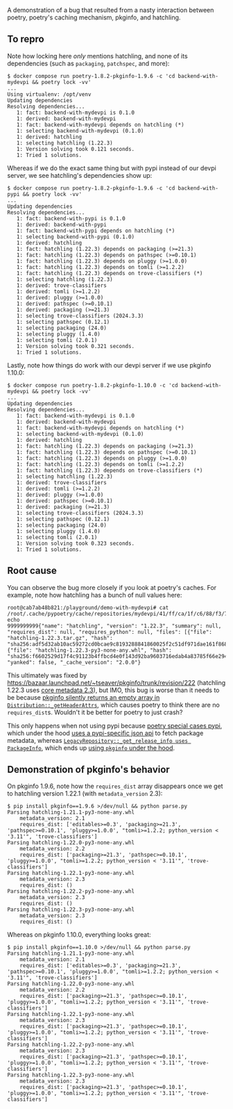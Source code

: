 A demonstration of a bug that resulted from a nasty interaction between poetry,
poetry's caching mechanism, pkginfo, and hatchling.

## To repro

Note how locking here *only* mentions hatchling, and none of its dependencies
(such as `packaging`, `patchspec`, and more):

    $ docker compose run poetry-1.8.2-pkginfo-1.9.6 -c 'cd backend-with-mydevpi && poetry lock -vv'
    ...
    Using virtualenv: /opt/venv
    Updating dependencies
    Resolving dependencies...
       1: fact: backend-with-mydevpi is 0.1.0
       1: derived: backend-with-mydevpi
       1: fact: backend-with-mydevpi depends on hatchling (*)
       1: selecting backend-with-mydevpi (0.1.0)
       1: derived: hatchling
       1: selecting hatchling (1.22.3)
       1: Version solving took 0.121 seconds.
       1: Tried 1 solutions.

Whereas if we do the exact same thing but with pypi instead of our devpi
server, we see hatchling's dependencies show up:

    $ docker compose run poetry-1.8.2-pkginfo-1.9.6 -c 'cd backend-with-pypi && poetry lock -vv'
    ...
    Updating dependencies
    Resolving dependencies...
       1: fact: backend-with-pypi is 0.1.0
       1: derived: backend-with-pypi
       1: fact: backend-with-pypi depends on hatchling (*)
       1: selecting backend-with-pypi (0.1.0)
       1: derived: hatchling
       1: fact: hatchling (1.22.3) depends on packaging (>=21.3)
       1: fact: hatchling (1.22.3) depends on pathspec (>=0.10.1)
       1: fact: hatchling (1.22.3) depends on pluggy (>=1.0.0)
       1: fact: hatchling (1.22.3) depends on tomli (>=1.2.2)
       1: fact: hatchling (1.22.3) depends on trove-classifiers (*)
       1: selecting hatchling (1.22.3)
       1: derived: trove-classifiers
       1: derived: tomli (>=1.2.2)
       1: derived: pluggy (>=1.0.0)
       1: derived: pathspec (>=0.10.1)
       1: derived: packaging (>=21.3)
       1: selecting trove-classifiers (2024.3.3)
       1: selecting pathspec (0.12.1)
       1: selecting packaging (24.0)
       1: selecting pluggy (1.4.0)
       1: selecting tomli (2.0.1)
       1: Version solving took 0.321 seconds.
       1: Tried 1 solutions.

Lastly, note how things do work with our devpi server if we use pkginfo 1.10.0:

    $ docker compose run poetry-1.8.2-pkginfo-1.10.0 -c 'cd backend-with-mydevpi && poetry lock -vv'
    ...
    Updating dependencies
    Resolving dependencies...
       1: fact: backend-with-mydevpi is 0.1.0
       1: derived: backend-with-mydevpi
       1: fact: backend-with-mydevpi depends on hatchling (*)
       1: selecting backend-with-mydevpi (0.1.0)
       1: derived: hatchling
       1: fact: hatchling (1.22.3) depends on packaging (>=21.3)
       1: fact: hatchling (1.22.3) depends on pathspec (>=0.10.1)
       1: fact: hatchling (1.22.3) depends on pluggy (>=1.0.0)
       1: fact: hatchling (1.22.3) depends on tomli (>=1.2.2)
       1: fact: hatchling (1.22.3) depends on trove-classifiers (*)
       1: selecting hatchling (1.22.3)
       1: derived: trove-classifiers
       1: derived: tomli (>=1.2.2)
       1: derived: pluggy (>=1.0.0)
       1: derived: pathspec (>=0.10.1)
       1: derived: packaging (>=21.3)
       1: selecting trove-classifiers (2024.3.3)
       1: selecting pathspec (0.12.1)
       1: selecting packaging (24.0)
       1: selecting pluggy (1.4.0)
       1: selecting tomli (2.0.1)
       1: Version solving took 0.323 seconds.
       1: Tried 1 solutions.

## Root cause

You can observe the bug more closely if you look at poetry's caches. For example, note how hatchling has a bunch of null values here:

    root@cab7ab48b821:/playground/demo-with-mydevpi# cat /root/.cache/pypoetry/cache/repositories/mydevpi/41/ff/ca/1f/c6/88/f3/72/41ffca1fc688f372885dfb0f3a5048a441873502be6cfcbaedc36859dfb20eb4; echo
    9999999999{"name": "hatchling", "version": "1.22.3", "summary": null, "requires_dist": null, "requires_python": null, "files": [{"file": "hatchling-1.22.3.tar.gz", "hash": "sha256:adf5d32ab10ac59272cd0bcae9c8193288841860025f2c51df971dae161f8683"}, {"file": "hatchling-1.22.3-py3-none-any.whl", "hash": "sha256:f6602529d17f4c91123b4ffbcd4e0f143d92ba9603716edab4a83785f66e2942"}], "yanked": false, "_cache_version": "2.0.0"}

This ultimately was fixed by
https://bazaar.launchpad.net/~tseaver/pkginfo/trunk/revision/222 (hatchling
1.22.3 uses [core metadata
2.3](https://packaging.python.org/en/latest/specifications/core-metadata/)),
but IMO, this bug is worse than it needs to be because [pkginfo silently
returns an empty array in
`Distribution::_getHeaderAttrs`](https://bazaar.launchpad.net/~tseaver/pkginfo/trunk/view/222/pkginfo/distribution.py#L133),
which causes poetry to think there are no `requires_dist`s. Wouldn't it be better for poetry to just crash?

This only happens when not using pypi because [poetry special cases
pypi](https://github.com/python-poetry/poetry/blob/1.8.2/src/poetry/factory.py#L220-L225),
which under the hood [uses a pypi-specific json
api](https://github.com/python-poetry/poetry/blob/1.8.2/src/poetry/repositories/pypi_repository.py#L133)
to fetch package metadata, whereas [`LegacyRepository::_get_release_info uses
PackageInfo`](https://github.com/python-poetry/poetry/blob/1.8.2/src/poetry/repositories/legacy_repository.py#L125),
which ends up [using `pkginfo` under the
hood](https://github.com/python-poetry/poetry/blob/1.8.2/src/poetry/inspection/info.py#L540).

## Demonstration of pkginfo's behavior

On pkginfo 1.9.6, note how the `requires_dist` array disappears once we get to
hatchling version 1.22.1 (with `metadata_version` 2.3):

    $ pip install pkginfo==1.9.6 >/dev/null && python parse.py
    Parsing hatchling-1.21.1-py3-none-any.whl
        metadata_version: 2.1
        requires_dist: ['editables>=0.3', 'packaging>=21.3', 'pathspec>=0.10.1', 'pluggy>=1.0.0', "tomli>=1.2.2; python_version < '3.11'", 'trove-classifiers']
    Parsing hatchling-1.22.0-py3-none-any.whl
        metadata_version: 2.2
        requires_dist: ['packaging>=21.3', 'pathspec>=0.10.1', 'pluggy>=1.0.0', "tomli>=1.2.2; python_version < '3.11'", 'trove-classifiers']
    Parsing hatchling-1.22.1-py3-none-any.whl
        metadata_version: 2.3
        requires_dist: ()
    Parsing hatchling-1.22.2-py3-none-any.whl
        metadata_version: 2.3
        requires_dist: ()
    Parsing hatchling-1.22.3-py3-none-any.whl
        metadata_version: 2.3
        requires_dist: ()

Whereas on pkginfo 1.10.0, everything looks great:

    $ pip install pkginfo==1.10.0 >/dev/null && python parse.py
    Parsing hatchling-1.21.1-py3-none-any.whl
        metadata_version: 2.1
        requires_dist: ['editables>=0.3', 'packaging>=21.3', 'pathspec>=0.10.1', 'pluggy>=1.0.0', "tomli>=1.2.2; python_version < '3.11'", 'trove-classifiers']
    Parsing hatchling-1.22.0-py3-none-any.whl
        metadata_version: 2.2
        requires_dist: ['packaging>=21.3', 'pathspec>=0.10.1', 'pluggy>=1.0.0', "tomli>=1.2.2; python_version < '3.11'", 'trove-classifiers']
    Parsing hatchling-1.22.1-py3-none-any.whl
        metadata_version: 2.3
        requires_dist: ['packaging>=21.3', 'pathspec>=0.10.1', 'pluggy>=1.0.0', "tomli>=1.2.2; python_version < '3.11'", 'trove-classifiers']
    Parsing hatchling-1.22.2-py3-none-any.whl
        metadata_version: 2.3
        requires_dist: ['packaging>=21.3', 'pathspec>=0.10.1', 'pluggy>=1.0.0', "tomli>=1.2.2; python_version < '3.11'", 'trove-classifiers']
    Parsing hatchling-1.22.3-py3-none-any.whl
        metadata_version: 2.3
        requires_dist: ['packaging>=21.3', 'pathspec>=0.10.1', 'pluggy>=1.0.0', "tomli>=1.2.2; python_version < '3.11'", 'trove-classifiers']
